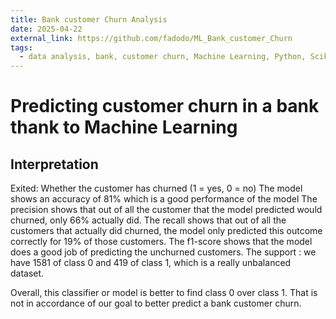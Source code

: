 ```yaml
---
title: Bank customer Churn Analysis
date: 2025-04-22
external_link: https://github.com/fadodo/ML_Bank_customer_Churn
tags:
  - data analysis, bank, customer churn, Machine Learning, Python, Scikit-Learn
---
```


# Predicting customer churn in a bank thank to Machine Learning

## Interpretation

Exited: Whether the customer has churned (1 = yes, 0 = no)
The model shows an accuracy of 81% which is a good performance of the model
The precision shows that out of all the customer that the model predicted would churned, only 66% actually did.
The recall shows that out of all the customers that actually did churned, the model only predicted this outcome correctly for 19% of those customers.
The f1-score shows that the model does a good job of predicting the unchurned customers.
The support : we have 1581 of class 0 and 419 of class 1, which is a really unbalanced dataset.

Overall, this classifier or model is better to find class 0 over class 1. That is not in accordance of our goal to better predict a bank customer churn.
<!--more-->
